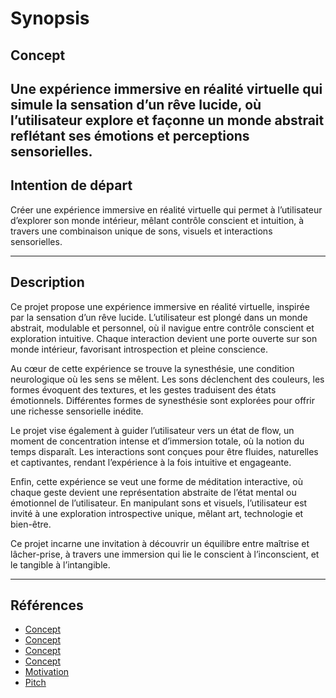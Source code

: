 # Synopsis

## Concept

## Une expérience immersive en réalité virtuelle qui simule la sensation d’un rêve lucide, où l’utilisateur explore et façonne un monde abstrait reflétant ses émotions et perceptions sensorielles.

## Intention de départ

Créer une expérience immersive en réalité virtuelle qui permet à l’utilisateur d’explorer son monde intérieur, mêlant contrôle conscient et intuition, à travers une combinaison unique de sons, visuels et interactions sensorielles.

---

## Description

Ce projet propose une expérience immersive en réalité virtuelle, inspirée par la sensation d’un rêve lucide. L’utilisateur est plongé dans un monde abstrait, modulable et personnel, où il navigue entre contrôle conscient et exploration intuitive. Chaque interaction devient une porte ouverte sur son monde intérieur, favorisant introspection et pleine conscience.

Au cœur de cette expérience se trouve la synesthésie, une condition neurologique où les sens se mêlent. Les sons déclenchent des couleurs, les formes évoquent des textures, et les gestes traduisent des états émotionnels. Différentes formes de synesthésie sont explorées pour offrir une richesse sensorielle inédite.

Le projet vise également à guider l’utilisateur vers un état de flow, un moment de concentration intense et d’immersion totale, où la notion du temps disparaît. Les interactions sont conçues pour être fluides, naturelles et captivantes, rendant l’expérience à la fois intuitive et engageante.

Enfin, cette expérience se veut une forme de méditation interactive, où chaque geste devient une représentation abstraite de l’état mental ou émotionnel de l’utilisateur. En manipulant sons et visuels, l’utilisateur est invité à une exploration introspective unique, mêlant art, technologie et bien-être.

Ce projet incarne une invitation à découvrir un équilibre entre maîtrise et lâcher-prise, à travers une immersion qui lie le conscient à l’inconscient, et le tangible à l’intangible.

---

## Références

- [Concept](https://tim-montmorency.com/582523-gestion/#/contenus/2_scenarisation/10_idee/10_concept/)
- [Concept](https://www.youtube.com/watch?v=obrBAysVef0)
- [Concept](https://refikanadol.com/works/art-of-intelligence/)
- [Concept](https://www.youtube.com/watch?v=mTfjl9GZCmk)
- [Motivation](https://tim-montmorency.com/582523-gestion/#/contenus/2_scenarisation/10_idee/30_motivations/)
- [Pitch](https://tim-montmorency.com/582523-gestion/#/contenus/4_faisabilite/20_pitch/)
